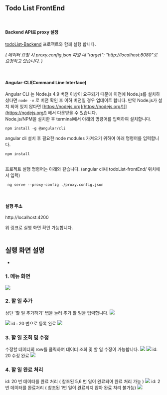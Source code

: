 
##  Todo List FrontEnd   
​  
  
  
  
  
  
  
  
  
#### Backend API로 proxy 설정
 [todoList-Backend](https://github.com/annajinee/todoList-backEnd) 프로젝트와 함께 실행 합니다.
  

*( 데이터 요청 시 proxy.config.json 파일 내 "target": "http://localhost:8080"로 요청하고 있습니다. )* 

 
<br>  
  

#### Angular-CLI(Command Line Interface)

 Angular CLI 는 Node.js 4.9 버전 이상이 요구되기 때문에 이전에 Node.js를 설치하셨다면 `node -v` 로 버전 확인 후 이하 버전일 경우 업데이트 합니다.
 만약 Node.js가 설치 되어 있지 않다면 [https://nodejs.org](https://nodejs.org/)[](https://nodejs.org/) 에서 다운받을 수 있습니다. 
 <br>
Node.js/NPM을 설치한 후 terminal에서 아래의 명령어를 입력하여 설치합니다.

    npm install -g @angular/cli

angular cli 설치 후 필요한 node modules 가져오기 위하여 아래 명령어를 입력합니다. 

    npm install


<br>프로젝트 실행 명령어는 아래와 같습니다.
 (angular cli내 todoList-frontEnd/ 위치에서 입력)  
  
     
     ng serve --proxy-config ./proxy.config.json

      
      
<br>  

#### 실행 주소   
  
 http://localhost:4200

위 링크로 실행 화면 확인 가능합니다. 
<br>
<br>
## 실행 화면 설명
-
### 1. 메뉴 화면
<img src="http://drive.google.com/uc?export=view&id=1lcuvYchTUzY3lb6t5JEjH96vIP7LjpiR"/>

###  2. 할 일 추가

상단 '할 일 추가하기' 탭을 눌러 추가 할 일을 입력합니다.
<img src="http://drive.google.com/uc?export=view&id=1spsAgVXYVj6eJei05OGKCq4W_RcqqKAA"/>

<img src="http://drive.google.com/uc?export=view&id=19XVlaFCip-EGEOYErMMVI1aqMtGpBfcm">
id : 20 번으로 등록 완료
<img src="http://drive.google.com/uc?export=view&id=1yDVgME92TVaBQdfDEeTarRzO21lE-P6a">

### 3. 할 일 조회 및 수정
수정할 데이터의 row를 클릭하여 데이터 조회 및 할 일 수정이 가능합니다.
<img src="http://drive.google.com/uc?export=view&id=1VsnJBUsWQjm2kFwJlf6gjW444UHbG9CH">
<img src="http://drive.google.com/uc?export=view&id=1sKF6av1dmYTLX7kAbt6ZFnHpMnb7bMdc">
id: 20 수정 완료 
<img src ="http://drive.google.com/uc?export=view&id=1NX5Y0I5tJE1v5Md_noQrHhryD0u_y_Yz">

### 4. 할 일 완료 처리
id: 20 번 데이터를 완료 처리
( 참조된 5,6 번 일이 완료되어 완료 처리 가능 )
<img src="http://drive.google.com/uc?export=view&id=1MLfEW4SfsHc0gisfMwkn4LH0fN_vwnv7">
id: 2 번 데이터를 완료처리
( 참조된 1번 일이 완료되지 않아 완료 처리 불가능)
<img src="http://drive.google.com/uc?export=view&id=18sCHn3F9M5D-S2wBPGaUzC3DFerYwIRm">
